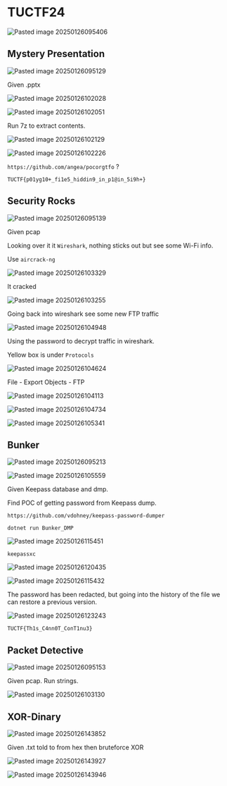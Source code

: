 # TUCTF24

![Pasted image 20250126095406](https://github.com/user-attachments/assets/40db8069-76ad-47e2-b0b0-abec56b4fe42)

## Mystery Presentation

![Pasted image 20250126095129](https://github.com/user-attachments/assets/8f0d4c52-a016-46ed-b47a-5e0c4cbc624a)

Given .pptx

![Pasted image 20250126102028](https://github.com/user-attachments/assets/aef22fbc-c675-47e5-8c0e-d5ce7ff36dc5)

![Pasted image 20250126102051](https://github.com/user-attachments/assets/51b8770b-a0f2-40fd-8fa6-526fd5c7db97)

Run 7z to extract contents.


![Pasted image 20250126102129](https://github.com/user-attachments/assets/2709cca6-2102-4189-a8f4-25d6fee071f7)

![Pasted image 20250126102226](https://github.com/user-attachments/assets/f5ceeeea-0c4a-407e-b848-3fc9498baaff)

`https://github.com/angea/pocorgtfo` ?

`TUCTF{p01yg10+_fi1e5_hiddin9_in_p1@in_5i9h+}`


## Security Rocks


![Pasted image 20250126095139](https://github.com/user-attachments/assets/b0d3ae09-8e18-41b4-a9e4-2751d03b91d0)

Given pcap

Looking over it it `Wireshark`, nothing sticks out but see some Wi-Fi info.

Use `aircrack-ng`

![Pasted image 20250126103329](https://github.com/user-attachments/assets/04e22082-1039-4e99-87b6-0444354aaa36)

It cracked

![Pasted image 20250126103255](https://github.com/user-attachments/assets/314c8ff9-648f-4092-88ef-3488247a1da8)

Going back into wireshark see some new FTP traffic

![Pasted image 20250126104948](https://github.com/user-attachments/assets/59fd160c-b72e-4ebe-886a-5faaa8f0d26a)

Using the password to decrypt traffic in wireshark.

Yellow box is under `Protocols`

![Pasted image 20250126104624](https://github.com/user-attachments/assets/9f3eb6cf-5f88-4582-8810-3576923416c1)

File - Export Objects - FTP

![Pasted image 20250126104113](https://github.com/user-attachments/assets/120da2a0-d338-481e-ba45-07194bccef4b)

![Pasted image 20250126104734](https://github.com/user-attachments/assets/afcee7ee-c085-4833-8ff3-f1b63f2a64d4)

![Pasted image 20250126105341](https://github.com/user-attachments/assets/317d169a-4214-47c1-b464-46e065329567)

## Bunker

![Pasted image 20250126095213](https://github.com/user-attachments/assets/63d606fa-f8e2-4bdd-aa43-0007bf2baaad)

![Pasted image 20250126105559](https://github.com/user-attachments/assets/48ee2459-a0ed-460f-81f4-c7db76ff4de2)

Given Keepass database and dmp.

Find POC of getting password from Keepass dump.

`https://github.com/vdohney/keepass-password-dumper`

`dotnet run Bunker_DMP`

![Pasted image 20250126115451](https://github.com/user-attachments/assets/45078815-c746-4558-ab7e-33559acf5cc6)

`keepassxc`

![Pasted image 20250126120435](https://github.com/user-attachments/assets/4bdf3b3a-15c1-4bcb-a6ee-21e57d9f3539)

![Pasted image 20250126115432](https://github.com/user-attachments/assets/3415754c-3de0-450c-a647-67fe5491c4a5)


The password has been redacted, but going into the history of the file we can restore a previous version.

![Pasted image 20250126123243](https://github.com/user-attachments/assets/f5e52aa6-5073-4e52-943b-fe4d9f092ee8)

`TUCTF{Th1s_C4nn0T_ConT1nu3}`

## Packet Detective

![Pasted image 20250126095153](https://github.com/user-attachments/assets/a678243d-d3aa-4ec2-81de-1453b4f08945)

Given pcap. Run strings.

![Pasted image 20250126103130](https://github.com/user-attachments/assets/de672451-3125-4fce-aaf8-237a606ae72d)

## XOR-Dinary

![Pasted image 20250126143852](https://github.com/user-attachments/assets/32bcd4ab-f648-49de-8820-7bf5d91fc18a)

Given .txt told to from hex then bruteforce XOR

![Pasted image 20250126143927](https://github.com/user-attachments/assets/512684ea-d848-41a5-8de4-91f6d8b8f27e)

![Pasted image 20250126143946](https://github.com/user-attachments/assets/ddf51934-cd8a-41e0-8608-6799de641b3e)

















